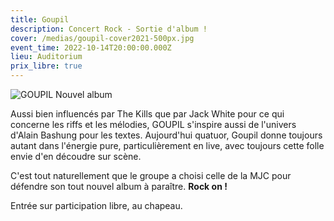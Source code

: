```yaml
---
title: Goupil
description: Concert Rock - Sortie d'album !
cover: /medias/goupil-cover2021-500px.jpg
event_time: 2022-10-14T20:00:00.000Z
lieu: Auditorium
prix_libre: true
---
```

![GOUPIL Nouvel album](/medias/goupil-cover2021-500px.jpg)

Aussi bien influencés par The Kills que par Jack White pour ce qui concerne les riffs et les mélodies, GOUPIL s'inspire aussi de l'univers d'Alain Bashung pour les textes. Aujourd'hui quatuor, Goupil donne toujours autant dans l'énergie pure, particulièrement en live, avec toujours cette folle envie d'en découdre sur scène.

C'est tout naturellement que le groupe a choisi celle de la MJC pour défendre son tout nouvel album à paraître.
**Rock on !**

Entrée sur participation libre, au chapeau.